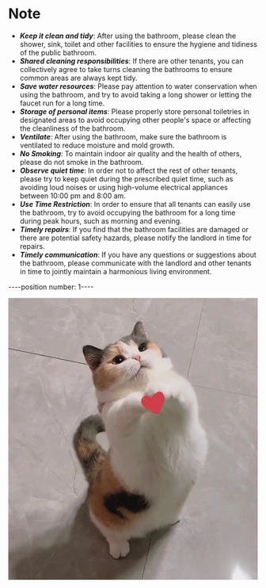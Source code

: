 # Note
- ***Keep it clean and tidy***: After using the bathroom, please clean the shower, sink, toilet and other facilities to ensure the hygiene and tidiness of the public bathroom.
- ***Shared cleaning responsibilities***: If there are other tenants, you can collectively agree to take turns cleaning the bathrooms to ensure common areas are always kept tidy.
- ***Save water resources***: Please pay attention to water conservation when using the bathroom, and try to avoid taking a long shower or letting the faucet run for a long time.
- ***Storage of personal items***: Please properly store personal toiletries in designated areas to avoid occupying other people's space or affecting the cleanliness of the bathroom.
- ***Ventilate***: After using the bathroom, make sure the bathroom is ventilated to reduce moisture and mold growth.
- ***No Smoking***: To maintain indoor air quality and the health of others, please do not smoke in the bathroom.
- ***Observe quiet time***: In order not to affect the rest of other tenants, please try to keep quiet during the prescribed quiet time, such as avoiding loud noises or using high-volume electrical appliances between 10:00 pm and 8:00 am.
- ***Use Time Restriction***: In order to ensure that all tenants can easily use the bathroom, try to avoid occupying the bathroom for a long time during peak hours, such as morning and evening.
- ***Timely repairs***: If you find that the bathroom facilities are damaged or there are potential safety hazards, please notify the landlord in time for repairs.
- ***Timely communication***: If you have any questions or suggestions about the bathroom, please communicate with the landlord and other tenants in time to jointly maintain a harmonious living environment.

----position number: 1----

![image](https://github.com/Yangtze-zzz/Mixed_Reality/blob/main/egg.jpg)


